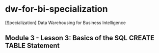 # dw-for-bi-specialization
[Specialization] Data Warehousing for Business Intelligence

## Module 3 - Lesson 3: Basics of the SQL CREATE TABLE Statement
